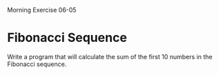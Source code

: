 Morning Exercise 06-05

# Fibonacci Sequence

Write a program that will calculate the sum of the first 10 numbers in the Fibonacci sequence.
